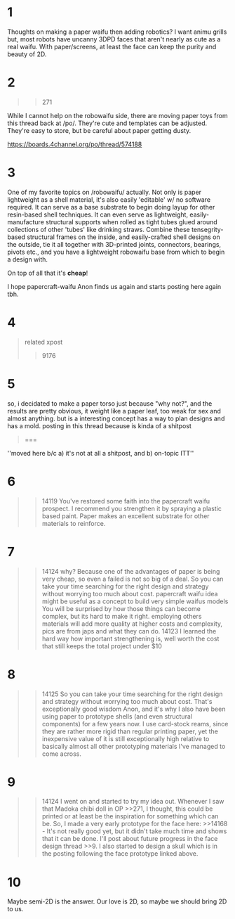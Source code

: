 # 1
Thoughts on making a paper waifu then adding robotics? I want animu grills but, most robots have uncanny 3DPD faces that aren't nearly as cute as a real waifu. With paper/screens, at least the face can keep the purity and beauty of 2D.

# 2
>>271
While I cannot help on the robowaifu side, there are moving paper toys from this thread back at /po/. They're cute and templates can be adjusted. They're easy to store, but be careful about paper getting dusty.

https://boards.4channel.org/po/thread/574188

# 3
One of my favorite topics on /robowaifu/ actually. Not only is paper lightweight as a shell material, it's also easily 'editable' w/ no software required. It can serve as a base substrate to begin doing layup for other resin-based shell techniques. It can even serve as lightweight, easily-manufacture structural supports when rolled as tight tubes glued around collections of other 'tubes' like drinking straws. Combine these tensegrity-based structural frames on the inside, and easily-crafted shell designs on the outside, tie it all together with 3D-printed joints, connectors, bearings, pivots etc., and you have a lightweight robowaifu base from which to begin a design with.

On top of all that it's __cheap__!

I hope papercraft-waifu Anon finds us again and starts posting here again tbh.

# 4
>related xpost
>>9176

# 5
so, i decidated to make a paper torso just because "why not?", and the results are pretty obvious, it weight like a paper leaf, too weak for sex and almost anything. but is a interesting concept has a way to plan designs and has a mold. posting in this thread because is kinda of a shitpost

>===
''moved here b/c a) it's not at all a shitpost, and b) on-topic ITT''

# 6
>>14119
You've restored some faith into the papercraft waifu prospect. I recommend you strengthen it by spraying a plastic based paint. Paper makes an excellent substrate for other materials to reinforce.

# 7
>>14124
>why?
Because one of the advantages of paper is being very cheap, so even a failed is not so big of a deal. So you can take your time searching for the right design and strategy without worrying too much about cost.
>papercraft waifu idea might be useful as a concept to build very simple waifus models
You will be surprised by how those things can become complex, but its hard to make it right. employing others materials will add more quality at higher costs and complexity, pics are from japs and what they can do.
>>14123
I learned the hard way how important strengthening is, well worth the cost that still keeps the total project under $10

# 8
>>14125
>So you can take your time searching for the right design and strategy without worrying too much about cost.
That's exceptionally good wisdom Anon, and it's why I also have been using paper to prototype shells (and even structural components) for a few years now. I use card-stock reams, since they are rather more rigid than regular printing paper, yet the inexpensive value of it is still exceptionally high relative to basically almost all other prototyping materials I've managed to come across.

# 9
>>14124
I went on and started to try my idea out. Whenever I saw that Madoka chibi doll in OP >>271, I thought, this could be printed or at least be the inspiration for something which can be. So, I made a very early prototype for the face here: >>14168 - It's not really good yet, but it didn't take much time and shows that it can be done. I'll post about future progress in the face design thread >>9. I also started to design a skull which is in the posting following the face prototype linked above.

# 10
Maybe semi-2D is the answer. Our love is 2D, so maybe we should bring 2D to us.

